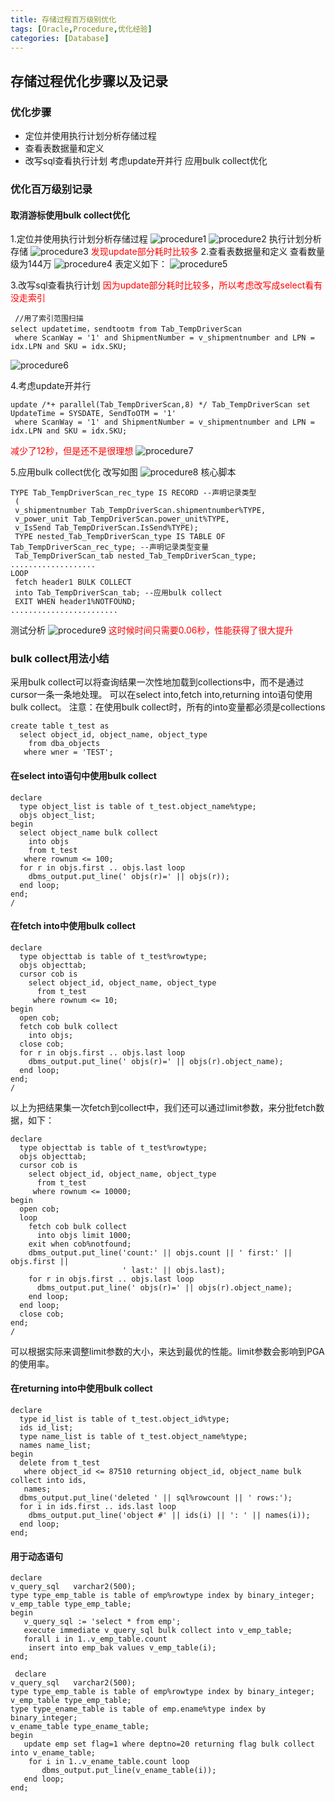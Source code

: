 ```yaml
---
title: 存储过程百万级别优化
tags: [Oracle,Procedure,优化经验]
categories: [Database]
---
```


## 存储过程优化步骤以及记录
### 优化步骤
* 定位并使用执行计划分析存储过程
* 查看表数据量和定义
* 改写sql查看执行计划
    考虑update开并行
    应用bulk collect优化

### 优化百万级别记录
#### 取消游标使用bulk collect优化
1.定位并使用执行计划分析存储过程
![procedure1](/img/procedure1.png "procedure1")
![procedure2](/img/procedure2.png "procedure2")
执行计划分析存储
![procedure3](/img/procedure3.png "procedure3")
<font color="red">发现update部分耗时比较多</font>
2.查看表数据量和定义
查看数量级为144万
![procedure4](/img/procedure4.png "procedure4")
表定义如下：
![procedure5](/img/procedure5.png "procedure5")

3.改写sql查看执行计划
<font color="red">因为update部分耗时比较多，所以考虑改写成select看有没走索引</font>
```
 //用了索引范围扫描
select updatetime，sendtootm from Tab_TempDriverScan
 where ScanWay = '1' and ShipmentNumber = v_shipmentnumber and LPN = idx.LPN and SKU = idx.SKU;
```
![procedure6](/img/procedure6.png "procedure6")

4.考虑update开并行
```
update /*+ parallel(Tab_TempDriverScan,8) */ Tab_TempDriverScan set UpdateTime = SYSDATE, SendToOTM = '1'
 where ScanWay = '1' and ShipmentNumber = v_shipmentnumber and LPN = idx.LPN and SKU = idx.SKU;
```
<font color="red">减少了12秒，但是还不是很理想</font>
![procedure7](/img/procedure7.png "procedure7")

5.应用bulk collect优化
改写如图
![procedure8](/img/procedure8.png "procedure8")
核心脚本
```
TYPE Tab_TempDriverScan_rec_type IS RECORD --声明记录类型
 (
 v_shipmentnumber Tab_TempDriverScan.shipmentnumber%TYPE,
 v_power_unit Tab_TempDriverScan.power_unit%TYPE,
 v_IsSend Tab_TempDriverScan.IsSend%TYPE);
 TYPE nested_Tab_TempDriverScan_type IS TABLE OF Tab_TempDriverScan_rec_type; --声明记录类型变量
 Tab_TempDriverScan_tab nested_Tab_TempDriverScan_type;
...................
LOOP
 fetch header1 BULK COLLECT
 into Tab_TempDriverScan_tab; --应用bulk collect
 EXIT WHEN header1%NOTFOUND;
........................
```
测试分析
![procedure9](/img/procedure9.png "procedure9")
<font color="red">这时候时间只需要0.06秒，性能获得了很大提升</font>

### bulk collect用法小结
采用bulk collect可以将查询结果一次性地加载到collections中，而不是通过cursor一条一条地处理。
可以在select into,fetch into,returning into语句使用bulk collect。
注意：在使用bulk collect时，所有的into变量都必须是collections

```
create table t_test as
  select object_id, object_name, object_type
    from dba_objects
   where wner = 'TEST';
```

#### 在select into语句中使用bulk collect

```
declare
  type object_list is table of t_test.object_name%type;
  objs object_list;
begin
  select object_name bulk collect
    into objs
    from t_test
   where rownum <= 100;
  for r in objs.first .. objs.last loop
    dbms_output.put_line(' objs(r)=' || objs(r));
  end loop;
end;
/
```

#### 在fetch into中使用bulk collect
```
declare
  type objecttab is table of t_test%rowtype;
  objs objecttab;
  cursor cob is
    select object_id, object_name, object_type
      from t_test
     where rownum <= 10;
begin
  open cob;
  fetch cob bulk collect
    into objs;
  close cob;
  for r in objs.first .. objs.last loop
    dbms_output.put_line(' objs(r)=' || objs(r).object_name);
  end loop;
end;
/
```
以上为把结果集一次fetch到collect中，我们还可以通过limit参数，来分批fetch数据，如下：
```
declare
  type objecttab is table of t_test%rowtype;
  objs objecttab;
  cursor cob is
    select object_id, object_name, object_type
      from t_test
     where rownum <= 10000;
begin
  open cob;
  loop
    fetch cob bulk collect
      into objs limit 1000;
    exit when cob%notfound;
    dbms_output.put_line('count:' || objs.count || ' first:' || objs.first ||
                         ' last:' || objs.last);
    for r in objs.first .. objs.last loop
      dbms_output.put_line(' objs(r)=' || objs(r).object_name);
    end loop;
  end loop;
  close cob;
end;
/
```
可以根据实际来调整limit参数的大小，来达到最优的性能。limit参数会影响到PGA的使用率。
#### 在returning into中使用bulk collect
```
declare
  type id_list is table of t_test.object_id%type;
  ids id_list;
  type name_list is table of t_test.object_name%type;
  names name_list;
begin
  delete from t_test
   where object_id <= 87510 returning object_id, object_name bulk collect into ids,
   names;
  dbms_output.put_line('deleted ' || sql%rowcount || ' rows:');
  for i in ids.first .. ids.last loop
    dbms_output.put_line('object #' || ids(i) || ': ' || names(i));
  end loop;
end;
```

#### 用于动态语句
```
declare
v_query_sql   varchar2(500);
type type_emp_table is table of emp%rowtype index by binary_integer;
v_emp_table type_emp_table;
begin
   v_query_sql := 'select * from emp';
   execute immediate v_query_sql bulk collect into v_emp_table;
   forall i in 1..v_emp_table.count
    insert into emp_bak values v_emp_table(i);
end;
```
```
 declare
v_query_sql   varchar2(500);
type type_emp_table is table of emp%rowtype index by binary_integer;
v_emp_table type_emp_table;
type type_ename_table is table of emp.ename%type index by binary_integer;
v_ename_table type_ename_table;
begin
   update emp set flag=1 where deptno=20 returning flag bulk collect into v_ename_table;   
    for i in 1..v_ename_table.count loop
       dbms_output.put_line(v_ename_table(i));
   end loop;
end;
```


